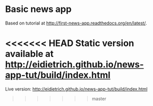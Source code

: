# Basic news app

Based on tutorial at http://first-news-app.readthedocs.org/en/latest/.

<<<<<<< HEAD
Static version available at http://eidietrich.github.io/news-app-tut/build/index.html
=======
Live version: http://eidietrich.github.io/news-app-tut/build/index.html
>>>>>>> master
